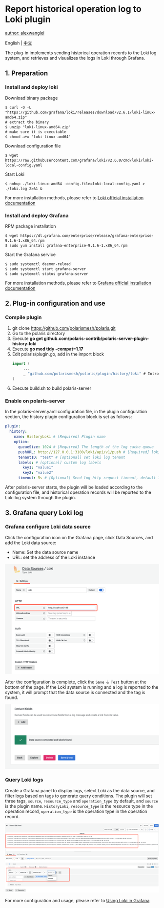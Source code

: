 # Report historical operation log to Loki plugin

[author: alexwanglei](https://github.com/alexwanglei)

English | [中文](./README-zh.md)

The plug-in implements sending historical operation records to the Loki log system, and retrieves and visualizes the logs in Loki through Grafana.

## 1. Preparation
### Install and deploy loki

Download binary package
````
$ curl -O -L "https://github.com/grafana/loki/releases/download/v2.6.1/loki-linux-amd64.zip"
# extract the binary
$ unzip "loki-linux-amd64.zip"
# make sure it is executable
$ chmod a+x "loki-linux-amd64"
````
Download configuration file
````
$ wget https://raw.githubusercontent.com/grafana/loki/v2.6.0/cmd/loki/loki-local-config.yaml
````
Start Loki
````
$ nohup ./loki-linux-amd64 -config.file=loki-local-config.yaml > ./loki.log 2>&1 &
````
For more installation methods, please refer to [Loki official installation documentation](https://grafana.com/docs/loki/latest/installation/)

### Install and deploy Grafana
RPM package installation
````
$ wget https://dl.grafana.com/enterprise/release/grafana-enterprise-9.1.6-1.x86_64.rpm
$ sudo yum install grafana-enterprise-9.1.6-1.x86_64.rpm
````
Start the Grafana service
````
$ sudo systemctl daemon-reload
$ sudo systemctl start grafana-server
$ sudo systemctl status grafana-server
````
For more installation methods, please refer to [Grafana official installation documentation](https://grafana.com/docs/grafana/latest/setup-grafana/installation/)

## 2. Plug-in configuration and use

### Compile plugin

1. git clone https://github.com/polarismesh/polaris.git
2. Go to the polaris directory
3. Execute **go get github.com/polaris-contrib/polaris-server-plugin-history-loki**
4. Execute **go mod tidy -compat=1.17**
5. Edit polaris/plugin.go, add in the import block
   ````go
   import (
        ...
        _ "github.com/polarismesh/polaris/plugin/history/loki" # Introduce the plugin and trigger the plugin's automatic registration logic
   )
   ````
5. Execute build.sh to build polaris-server

### Enable on polaris-server

In the polaris-server.yaml configuration file, in the plugin configuration section, the history plugin configuration block is set as follows:

````YAML
plugin:
  history:
    name: HistoryLoki # [Required] Plugin name
    option:
      queueSize: 1024 # [Required] The length of the log cache queue
      pushURL: http://127.0.0.1:3100/loki/api/v1/push # [Required] loki push interface address
      tenantID: "test" # [optional] set loki log tenant
      labels: # [optional] custom log labels
        key1: "value1"
        key2: "value2"
      timeout: 5s # [Optional] Send log http request timeout, default 10s
````
After polaris-server starts, the plugin will be loaded according to the configuration file, and historical operation records will be reported to the Loki log system through the plugin.

## 3. Grafana query Loki log

### Grafana configure Loki data source
Click the configuration icon on the Grafana page, click Data Sources, and add the Loki data source:
- Name: Set the data source name
- URL: set the address of the Loki instance

![Configure Loki Data Source|800](img/data_source_loki.png)

After the configuration is complete, click the `Save & Test` button at the bottom of the page. If the Loki system is running and a log is reported to the system, it will prompt that the data source is connected and the tag is found.

![save test|800](img/save_test.png)

### Query Loki logs
Create a Grafana panel to display logs, select Loki as the data source, and filter logs based on tags to generate query conditions. The plugin will set three tags, `source`, `resource_type` and `operation_type` by default, and `source` is the plugin name. `HistoryLoki`, `resource_type` is the resource type in the operation record, `operation_type` is the operation type in the operation record.

![Query log|800](img/panel_loki_log.png)

For more configuration and usage, please refer to [Using Loki in Grafana](https://grafana.com/docs/grafana/latest/datasources/loki/)